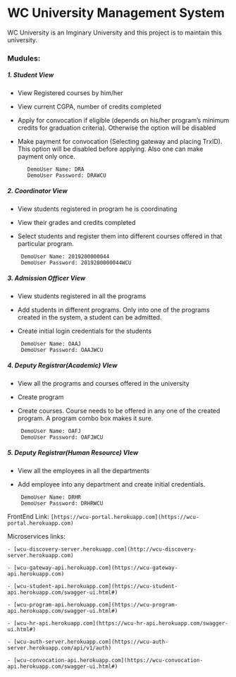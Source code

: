 # WC University Management System

  WC University is an Imginary University and this project is to maintain this university.

### Mudules:
#####  1.    Student View
   - View Registered courses by him/her
   - View current CGPA, number of credits completed
   - Apply for convocation if eligible (depends on his/her program’s minimum credits for graduation criteria). Otherwise the option will be disabled
   - Make payment for convocation (Selecting gateway and placing TrxID). This option will be disabled before applying. Also one can make payment only once.
    
            DemoUser Name: DRA
            DemoUser Password: DRAWCU

#####  2.    Coordinator View
   - View students registered in program he is coordinating
   - View their grades and credits completed
   - Select students and register them into different courses offered in that particular program.
    
    
          DemoUser Name: 2019200000044
          DemoUser Password: 2019200000044WCU
          
  
#####  3.    Admission Officer View
   - View students registered in all the programs
   - Add students in different programs. Only into one of the programs created in the system, a student can be admitted. 
   - Create initial login credentials for the students
    
          DemoUser Name: OAAJ
          DemoUser Password: OAAJWCU
  
#####  4.    Deputy Registrar(Academic) VIew
   - View all the programs and courses offered in the university
   - Create program
   - Create courses. Course needs to be offered in any one of the created program. A program combo box makes it sure.
   
    
          DemoUser Name: OAFJ
          DemoUser Password: OAFJWCU

    
#####  5.    Deputy Registrar(Human Resource) VIew
   - View all the employees in all the departments
   - Add employee into any department and create initial credentials.
   
    
          DemoUser Name: DRHR
          DemoUser Password: DRHRWCU
          


FrontEnd Link:   ` [https://wcu-portal.herokuapp.com](https://wcu-portal.herokuapp.com) `

Microservices links:

    - [wcu-discovery-server.herokuapp.com](http://wcu-discovery-server.herokuapp.com)
    
    - [wcu-gateway-api.herokuapp.com](https://wcu-gateway-api.herokuapp.com)
    
    - [wcu-student-api.herokuapp.com](https://wcu-student-api.herokuapp.com/swagger-ui.html#)
    
    - [wcu-program-api.herokuapp.com](https://wcu-program-api.herokuapp.com/swagger-ui.html#)
    
    - [wcu-hr-api.herokuapp.com](https://wcu-hr-api.herokuapp.com/swagger-ui.html#)
    
    - [wcu-auth-server.herokuapp.com](https://wcu-auth-server.herokuapp.com/api/v1/auth)
    
    - [wcu-convocation-api.herokuapp.com](https://wcu-convocation-api.herokuapp.com/swagger-ui.html#)
      
